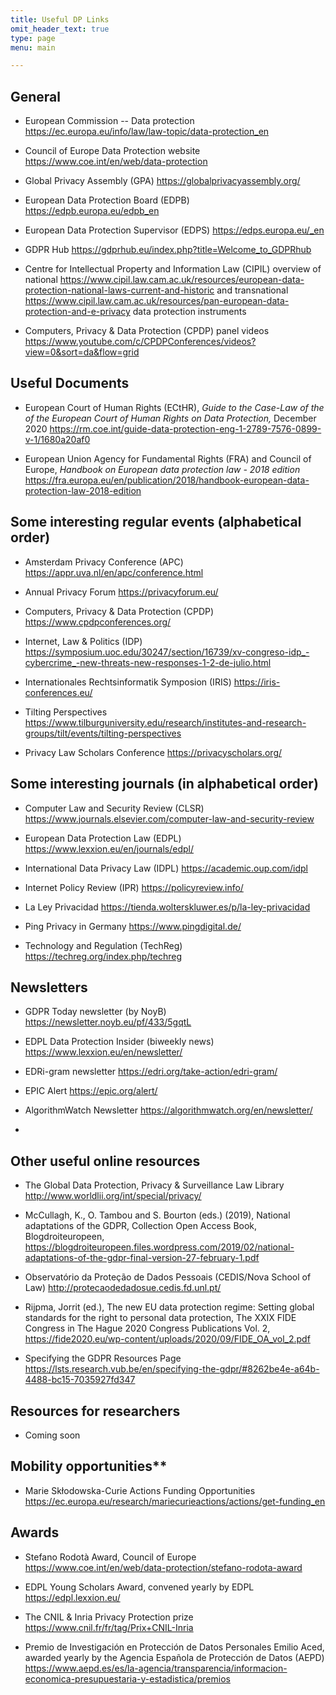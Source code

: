 ```yaml
---
title: Useful DP Links
omit_header_text: true
type: page
menu: main

---
```


## General

-   European Commission -- Data protection
    <https://ec.europa.eu/info/law/law-topic/data-protection_en>

-   Council of Europe Data Protection website
    <https://www.coe.int/en/web/data-protection>

-   Global Privacy Assembly (GPA) <https://globalprivacyassembly.org/>

-   European Data Protection Board (EDPB)
    <https://edpb.europa.eu/edpb_en>

-   European Data Protection Supervisor (EDPS)
    <https://edps.europa.eu/_en>

-   GDPR Hub <https://gdprhub.eu/index.php?title=Welcome_to_GDPRhub>

-   Centre for Intellectual Property and Information Law (CIPIL)
    overview of national
    <https://www.cipil.law.cam.ac.uk/resources/european-data-protection-national-laws-current-and-historic>
    and transnational
    <https://www.cipil.law.cam.ac.uk/resources/pan-european-data-protection-and-e-privacy>
    data protection instruments

-   Computers, Privacy & Data Protection (CPDP) panel videos
    <https://www.youtube.com/c/CPDPConferences/videos?view=0&sort=da&flow=grid>

## Useful Documents

-   European Court of Human Rights (ECtHR), *Guide to the Case-Law of
    the of the European Court of Human Rights on Data Protection,*
    December 2020
    <https://rm.coe.int/guide-data-protection-eng-1-2789-7576-0899-v-1/1680a20af0>

-   European Union Agency for Fundamental Rights (FRA) and Council of
    Europe, *Handbook on European data protection law - 2018 edition*
    <https://fra.europa.eu/en/publication/2018/handbook-european-data-protection-law-2018-edition>

## Some interesting regular events (alphabetical order)

-   Amsterdam Privacy Conference (APC)
    <https://appr.uva.nl/en/apc/conference.html>

-   Annual Privacy Forum <https://privacyforum.eu/>

-   Computers, Privacy & Data Protection (CPDP)
    <https://www.cpdpconferences.org/>

-   Internet, Law & Politics (IDP)
    <https://symposium.uoc.edu/30247/section/16739/xv-congreso-idp_-cybercrime_-new-threats-new-responses-1-2-de-julio.html>

-   Internationales Rechtsinformatik Symposion (IRIS)
    <https://iris-conferences.eu/>

-   Tilting Perspectives
    <https://www.tilburguniversity.edu/research/institutes-and-research-groups/tilt/events/tilting-perspectives>

-   Privacy Law Scholars Conference <https://privacyscholars.org/>

## Some interesting journals (in alphabetical order)

-   Computer Law and Security Review (CLSR)
    <https://www.journals.elsevier.com/computer-law-and-security-review>

-   European Data Protection Law (EDPL)
    <https://www.lexxion.eu/en/journals/edpl/>

-   International Data Privacy Law (IDPL)
    <https://academic.oup.com/idpl>

-   Internet Policy Review (IPR) <https://policyreview.info/>

-   La Ley Privacidad
    <https://tienda.wolterskluwer.es/p/la-ley-privacidad>

-   Ping Privacy in Germany <https://www.pingdigital.de/>

-   Technology and Regulation (TechReg)
    <https://techreg.org/index.php/techreg>

## Newsletters

-   GDPR Today newsletter (by NoyB)
    <https://newsletter.noyb.eu/pf/433/5gqtL>

-   EDPL Data Protection Insider (biweekly news)
    <https://www.lexxion.eu/en/newsletter/>

-   EDRi-gram newsletter <https://edri.org/take-action/edri-gram/>

-   EPIC Alert <https://epic.org/alert/>

-   AlgorithmWatch Newsletter
    <https://algorithmwatch.org/en/newsletter/>

-   

## Other useful online resources

-   The Global Data Protection, Privacy & Surveillance Law Library
    <http://www.worldlii.org/int/special/privacy/>

-   McCullagh, K., O. Tambou and S. Bourton (eds.) (2019), National
    adaptations of the GDPR, Collection Open Access Book,
    Blogdroiteuropeen,
    <https://blogdroiteuropeen.files.wordpress.com/2019/02/national-adaptations-of-the-gdpr-final-version-27-february-1.pdf>

-   Observatório da Proteção de Dados Pessoais (CEDIS/Nova School of
    Law) <http://protecaodedadosue.cedis.fd.unl.pt/>

-   Rijpma, Jorrit (ed.), The new EU data protection regime: Setting
    global standards for the right to personal data protection, The XXIX
    FIDE Congress in The Hague 2020 Congress Publications Vol. 2,
    <https://fide2020.eu/wp-content/uploads/2020/09/FIDE_OA_vol_2.pdf>

-   Specifying the GDPR Resources Page
    <https://lsts.research.vub.be/en/specifying-the-gdpr/#8262be4e-a64b-4488-bc15-7035927fd347>

## Resources for researchers

- Coming soon

## Mobility opportunities**

-   Marie Skłodowska-Curie Actions Funding Opportunities
    <https://ec.europa.eu/research/mariecurieactions/actions/get-funding_en>

## Awards

-   Stefano Rodotà Award, Council of Europe
    <https://www.coe.int/en/web/data-protection/stefano-rodota-award>

-   EDPL Young Scholars Award, convened yearly by EDPL
    <https://edpl.lexxion.eu/>

-   The CNIL & Inria Privacy Protection prize
    <https://www.cnil.fr/fr/tag/Prix+CNIL-Inria>

-   Premio de Investigación en Protección de Datos Personales Emilio
    Aced, awarded yearly by the Agencia Española de Protección de Datos
    (AEPD)
    <https://www.aepd.es/es/la-agencia/transparencia/informacion-economica-presupuestaria-y-estadistica/premios>
